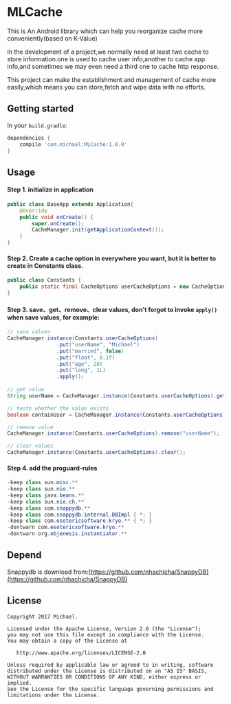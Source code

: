 # MLCache
This is An Android library which can help you reorganize cache more conveniently(based on K-Value)

In the development of a project,we normally need at least two cache to store information.one is used to cache user info,another to cache app info,and sometimes we may even need a third one to cache http response.

This project can make the establishment and management of cache more easily,which means you can store,fetch and wipe data with no efforts.


## Getting started

In your `build.gradle`:

```groovy
dependencies {
    compile 'com.michael:MLCache:1.0.0'
}
```

## Usage

#### Step 1. initialize in application

```java
public class BaseApp extends Application{
    @Override
    public void onCreate() {
        super.onCreate();
        CacheManager.init(getApplicationContext());
    }
}
```

#### Step 2. Create a cache option in everywhere you want, but it is better to create in Constants class.

```java
public class Constants {
    public static final CacheOptions userCacheOptions = new CacheOptions.Builder().debugable(false).defaultCacheType(CacheOptions.TYPE_PREFERENCE).defaultFileName("user_cache").build();
}
```

#### Step 3. save、get、remove、clear values, don't forgot to invoke `apply()` when save values, for example:

```java
// sava values
CacheManager.instance(Constants.userCacheOptions)
                .put("userName", "Michael")
                .put("married", false)
                .put("float", 0.1f)
                .put("age", 28)
                .put("long", 1L)
                .apply();
                
// get value
String userName = CacheManager.instance(Constants.userCacheOptions).get("userName", "");

// tests whether the value exists
boolean containUser = CacheManager.instance(Constants.userCacheOptions).contains("userName");

// remove value
CacheManager.instance(Constants.userCacheOptions).remove("userName");

// clear values
CacheManager.instance(Constants.userCacheOptions).clear();
```

#### Step 4. add the proguard-rules

```java
-keep class sun.misc.**
-keep class sun.nio.**
-keep class java.beans.**
-keep class sun.nio.ch.**
-keep class com.snappydb.**
-keep class com.snappydb.internal.DBImpl { *; }
-keep class com.esotericsoftware.kryo.** { *; }
-dontwarn com.esotericsoftware.kryo.**
-dontwarn org.objenesis.instantiator.**
```

## Depend
Snappydb is download from:[https://github.com/nhachicha/SnappyDB](https://github.com/nhachicha/SnappyDB)

License
-------

    Copyright 2017 Michael.

    Licensed under the Apache License, Version 2.0 (the "License");
    you may not use this file except in compliance with the License.
    You may obtain a copy of the License at

       http://www.apache.org/licenses/LICENSE-2.0

    Unless required by applicable law or agreed to in writing, software
    distributed under the License is distributed on an "AS IS" BASIS,
    WITHOUT WARRANTIES OR CONDITIONS OF ANY KIND, either express or implied.
    See the License for the specific language governing permissions and
    limitations under the License.
